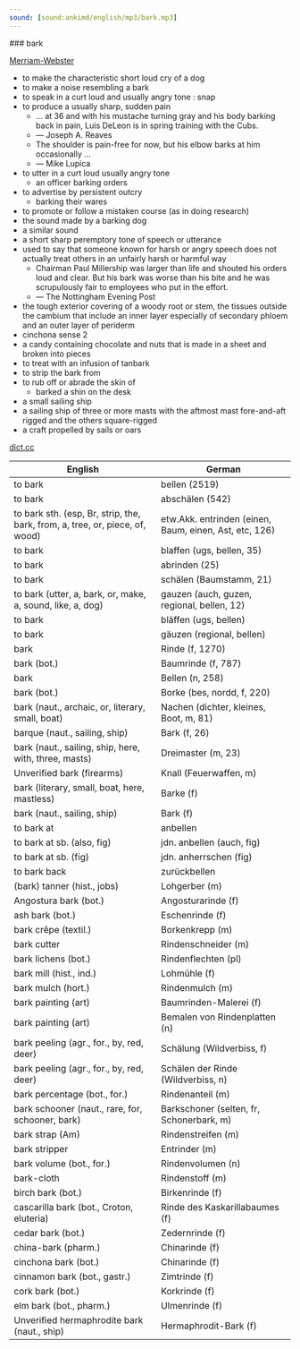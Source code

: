 ```yaml
---
sound: [sound:ankimd/english/mp3/bark.mp3]
---
```


\### bark

[Merriam-Webster](https://www.merriam-webster.com/dictionary/bark)

- to make the characteristic short loud cry of a dog
- to make a noise resembling a bark
- to speak in a curt loud and usually angry tone : snap
- to produce a usually sharp, sudden pain
    - … at 36 and with his mustache turning gray and his body barking back in pain, Luis DeLeon is in spring training with the Cubs.
    - — Joseph A. Reaves
    - The shoulder is pain-free for now, but his elbow barks at him occasionally …
    - — Mike Lupica
- to utter in a curt loud usually angry tone
    - an officer barking orders
- to advertise by persistent outcry
    - barking their wares
- to promote or follow a mistaken course (as in doing research)
- the sound made by a barking dog
- a similar sound
- a short sharp peremptory tone of speech or utterance
- used to say that someone known for harsh or angry speech does not actually treat others in an unfairly harsh or harmful way
    - Chairman Paul Millership was larger than life and shouted his orders loud and clear. But his bark was worse than his bite and he was scrupulously fair to employees who put in the effort.
    - — The Nottingham Evening Post
- the tough exterior covering of a woody root or stem, the tissues outside the cambium that include an inner layer especially of secondary phloem and an outer layer of periderm
- cinchona sense 2
- a candy containing chocolate and nuts that is made in a sheet and broken into pieces
- to treat with an infusion of tanbark
- to strip the bark from
- to rub off or abrade the skin of
    - barked a shin on the desk
- a small sailing ship
- a sailing ship of three or more masts with the aftmost mast fore-and-aft rigged and the others square-rigged
- a craft propelled by sails or oars

[dict.cc](https://www.dict.cc/bark)

| English        | German       |
| -------------- | ------------ |
| to bark | bellen (2519) |
| to bark | abschälen (542) |
| to bark sth. (esp, Br, strip, the, bark, from, a, tree, or, piece, of, wood) | etw.Akk. entrinden (einen, Baum, einen, Ast, etc, 126) |
| to bark | blaffen (ugs, bellen, 35) |
| to bark | abrinden (25) |
| to bark | schälen (Baumstamm, 21) |
| to bark (utter, a, bark, or, make, a, sound, like, a, dog) | gauzen (auch, guzen, regional, bellen, 12) |
| to bark | bläffen (ugs, bellen) |
| to bark | gäuzen (regional, bellen) |
| bark | Rinde (f, 1270) |
| bark (bot.) | Baumrinde (f, 787) |
| bark | Bellen (n, 258) |
| bark (bot.) | Borke (bes, nordd, f, 220) |
| bark (naut., archaic, or, literary, small, boat) | Nachen (dichter, kleines, Boot, m, 81) |
| barque (naut., sailing, ship) | Bark (f, 26) |
| bark (naut., sailing, ship, here, with, three, masts) | Dreimaster (m, 23) |
| Unverified bark (firearms) | Knall (Feuerwaffen, m) |
| bark (literary, small, boat, here, mastless) | Barke (f) |
| bark (naut., sailing, ship) | Bark (f) |
| to bark at | anbellen |
| to bark at sb. (also, fig) | jdn. anbellen (auch, fig) |
| to bark at sb. (fig) | jdn. anherrschen (fig) |
| to bark back | zurückbellen |
| (bark) tanner (hist., jobs) | Lohgerber (m) |
| Angostura bark (bot.) | Angosturarinde (f) |
| ash bark (bot.) | Eschenrinde (f) |
| bark crêpe (textil.) | Borkenkrepp (m) |
| bark cutter | Rindenschneider (m) |
| bark lichens (bot.) | Rindenflechten (pl) |
| bark mill (hist., ind.) | Lohmühle (f) |
| bark mulch (hort.) | Rindenmulch (m) |
| bark painting (art) | Baumrinden-Malerei (f) |
| bark painting (art) | Bemalen von Rindenplatten (n) |
| bark peeling (agr., for., by, red, deer) | Schälung (Wildverbiss, f) |
| bark peeling (agr., for., by, red, deer) | Schälen der Rinde (Wildverbiss, n) |
| bark percentage (bot., for.) | Rindenanteil (m) |
| bark schooner (naut., rare, for, schooner, bark) | Barkschoner (selten, fr, Schonerbark, m) |
| bark strap (Am) | Rindenstreifen (m) |
| bark stripper | Entrinder (m) |
| bark volume (bot., for.) | Rindenvolumen (n) |
| bark-cloth | Rindenstoff (m) |
| birch bark (bot.) | Birkenrinde (f) |
| cascarilla bark (bot., Croton, eluteria) | Rinde des Kaskarillabaumes (f) |
| cedar bark (bot.) | Zedernrinde (f) |
| china-bark (pharm.) | Chinarinde (f) |
| cinchona bark (bot.) | Chinarinde (f) |
| cinnamon bark (bot., gastr.) | Zimtrinde (f) |
| cork bark (bot.) | Korkrinde (f) |
| elm bark (bot., pharm.) | Ulmenrinde (f) |
| Unverified hermaphrodite bark (naut., ship) | Hermaphrodit-Bark (f) |
